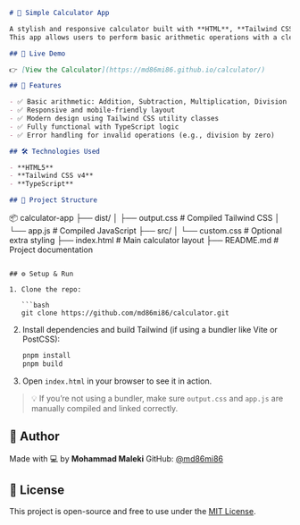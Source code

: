 ```markdown
# 🧮 Simple Calculator App

A stylish and responsive calculator built with **HTML**, **Tailwind CSS**, and **TypeScript**.  
This app allows users to perform basic arithmetic operations with a clean UI and smooth interaction.

## 🔗 Live Demo

👉 [View the Calculator](https://md86mi86.github.io/calculator/)

## 🚀 Features

- ✅ Basic arithmetic: Addition, Subtraction, Multiplication, Division  
- ✅ Responsive and mobile-friendly layout  
- ✅ Modern design using Tailwind CSS utility classes  
- ✅ Fully functional with TypeScript logic  
- ✅ Error handling for invalid operations (e.g., division by zero)

## 🛠️ Technologies Used

- **HTML5**  
- **Tailwind CSS v4**  
- **TypeScript**

## 📁 Project Structure

```

📦 calculator-app
├── dist/
│   ├── output.css       # Compiled Tailwind CSS
│   └── app.js           # Compiled JavaScript
├── src/
│   └── custom.css       # Optional extra styling
├── index.html           # Main calculator layout
├── README.md            # Project documentation

````

## ⚙️ Setup & Run

1. Clone the repo:

   ```bash
   git clone https://github.com/md86mi86/calculator.git
````

2. Install dependencies and build Tailwind (if using a bundler like Vite or PostCSS):

   ```bash
   pnpm install
   pnpm build
   ```

3. Open `index.html` in your browser to see it in action.

> 💡 If you’re not using a bundler, make sure `output.css` and `app.js` are manually compiled and linked correctly.

## 🧠 Author

Made with 💻 by **Mohammad Maleki**
GitHub: [@md86mi86](https://github.com/md86mi86)

## 📜 License

This project is open-source and free to use under the [MIT License](LICENSE).

```
```
